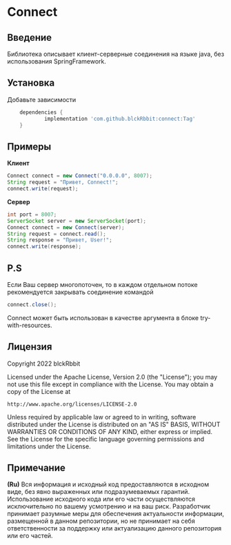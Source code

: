 # Connect

## Введение

Библиотека описывает клиент-серверные соединения на языке java, без использования SpringFramework.

## Установка

Добавьте зависимости

```groovy
    dependencies {
	        implementation 'com.github.blckRbbit:connect:Tag'
	}
```

## Примеры

**Клиент**

```java
Connect connect = new Connect("0.0.0.0", 8007);
String request = "Привет, Connect!";
connect.write(request);
```


**Сервер**

```java
int port = 8007;
ServerSocket server = new ServerSocket(port);
Connect connect = new Connect(server);
String request = connect.read();
String response = "Привет, User!";
connect.write(response);
```

## P.S

Если Ваш сервер многопоточен, то в каждом отдельном потоке рекомендуется закрывать соединение командой

```java
connect.close();
```

Connect может быть использован в качестве аргумента в блоке try-with-resources.

## Лицензия

Copyright 2022 blckRbbit

Licensed under the Apache License, Version 2.0 (the "License");
you may not use this file except in compliance with the License.
You may obtain a copy of the License at

    http://www.apache.org/licenses/LICENSE-2.0

Unless required by applicable law or agreed to in writing, software
distributed under the License is distributed on an "AS IS" BASIS,
WITHOUT WARRANTIES OR CONDITIONS OF ANY KIND, either express or implied.
See the License for the specific language governing permissions and
limitations under the License.

## Примечание

**(Ru)**
Вся информация и исходный код предоставляются в исходном виде,
без явно выраженных или подразумеваемых гарантий. Использование исходного кода или его части осуществляются
исключительно по вашему усмотрению и на ваш риск. Разработчик принимает разумные меры для
обеспечения актуальности информации, размещенной в данном репозитории, но не принимает на себя
ответственности за поддержку или актуализацию данного репозитория или его частей.
